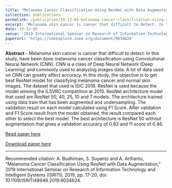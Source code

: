 ```yaml
---
title: "Melanoma Cancer Classification Using ResNet with Data Augmentation,"
collection: publications
permalink: /publication/19-12-05-melanoma-cancer-classification-using-resnet-with-data-augmentation,
excerpt: 'Melanoma skin cancer is cancer that difficult to detect. In this study, have been done melanoma cancer classification using Convolutional Neural Network (CNN). CNN is a class of Deep Neural Network (Deep Learning) and commonly used to analyzing images data. A lot of data used on CNN can greatly affe ...'
date: 19-12-05
venue: '2019 International Seminar on Research of Information Technology and Intelligent Systems (ISRITI)'
paperurl: 'https://ieeexplore.ieee.org/document/9034624'
---
```

<b>Abstract</b> - 
Melanoma skin cancer is cancer that difficult to detect. In this study, have been done melanoma cancer classification using Convolutional Neural Network (CNN). CNN is a class of Deep Neural Network (Deep Learning) and commonly used to analyzing images data. A lot of data used on CNN can greatly affect accuracy. In this study, the objective is to get best ResNet model for classifying melanoma cancer and normal skin images. The dataset that used is ISIC 2018. ResNet is used because the model winning the ILSVRC competition at 2015. ResNet architecture model that used are ResNet 50, 40, 25, 10 and 7 models. The architecture trained using data train that has been augmented and undersampling. The validation result on each model calculated using F1 Score. After validation and F1 Score result from the model obtained, the result compared each other to select the best model. The best architecture is ResNet 50 without augmentation that gives a validation accuracy of 0.83 and f1 score of 0.46.

[Read paper here](https://ieeexplore.ieee.org/document/9034624)

[Download paper here](https://ieeexplore.ieee.org/document/9034624)

<hr>

Recommended citation: A. Budhiman, S. Suyanto and A. Arifianto, "Melanoma Cancer Classification Using ResNet with Data Augmentation," 2019 International Seminar on Research of Information Technology and Intelligent Systems (ISRITI), 2019, pp. 17-20, doi: 10.1109/ISRITI48646.2019.9034624.